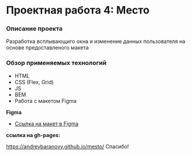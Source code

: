 # Проектная работа 4: Место

### Описание проекта
 Разработка всплывающиго окна и изменение данных пользователя на основе предоставленого макета

### Обзор применяемых технологий

* HTML
* CSS (Flex, Grid)
* JS
* BEM
* Работа с макетом Figma

**Figma**

* [Ссылка на макет в Figma](https://www.figma.com/file/StZjf8HnoeLdiXS7dYrLAh/JavaScript.-Sprint-4)

**ссылка на gh-pages:**

https://andreybaranovy.github.io/mesto/
Спасибо!
